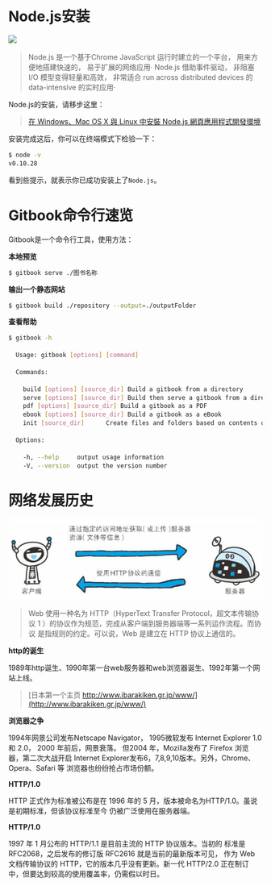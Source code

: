 Node.js安装
===

![](../imgs/node.js.png)


> Node.js 是一个基于Chrome JavaScript 运行时建立的一个平台， 用来方便地搭建快速的， 易于扩展的网络应用· Node.js 借助事件驱动， 非阻塞 I/O 模型变得轻量和高效， 非常适合 run across distributed devices 的 data-intensive 的实时应用·

Node.js的安装，请移步这里：

> [在 Windows、Mac OS X 與 Linux 中安裝 Node.js 網頁應用程式開發環境](http://www.gtwang.org/2013/12/install-node-js-in-windows-mac-os-x-linux.html)

安装完成这后，你可以在终端模式下检验一下：

```bash
$ node -v
v0.10.28
```

看到些提示，就表示你已成功安装上了`Node.js`。

Gitbook命令行速览
====

Gitbook是一个命令行工具，使用方法：

**本地预览**

```bash
$ gitbook serve ./图书名称
```

**输出一个静态网站**

```bash
$ gitbook build ./repository --output=./outputFolder
```

**查看帮助**

```bash
$ gitbook -h

  Usage: gitbook [options] [command]

  Commands:

    build [options] [source_dir] Build a gitbook from a directory
    serve [options] [source_dir] Build then serve a gitbook from a directory
    pdf [options] [source_dir] Build a gitbook as a PDF
    ebook [options] [source_dir] Build a gitbook as a eBook
    init [source_dir]      Create files and folders based on contents of SUMMARY.md

  Options:

    -h, --help     output usage information
    -V, --version  output the version number
```

网络发展历史
===

![](./imgs/www.png)


> Web 使用一种名为 HTTP（HyperText Transfer Protocol，超文本传输协
  议  1 ）的协议作为规范，完成从客户端到服务器端等一系列运作流程。而协议
  是指规则的约定。可以说，Web 是建立在 HTTP 协议上通信的。


**http的诞生**

1989年http诞生、1990年第一台web服务器和web浏览器诞生、1992年第一个网站上线。
> [日本第一个主页 http://www.ibarakiken.gr.jp/www/](http://www.ibarakiken.gr.jp/www/)



**浏览器之争**

1994年网景公司发布Netscape Navigator，
1995微软发布 Internet Explorer 1.0 和 2.0，
2000 年前后，网景衰落。
但2004 年，Mozilla发布了 Firefox 浏览器，第二次大战开启
Internet Explorer发布6，7,8,9,10版本。另外，Chrome、Opera、Safari 等
浏览器也纷纷抢占市场份额。


**HTTP/1.0**

HTTP 正式作为标准被公布是在 1996 年的 5 月，版本被命名为HTTP/1.0。虽说是初期标准，但该协议标准至今
仍被广泛使用在服务器端。

**HTTP/1.0**

1997 年 1 月公布的 HTTP/1.1 是目前主流的 HTTP 协议版本。当初的
标准是 RFC2068，之后发布的修订版 RFC2616 就是当前的最新版本可见，
作为 Web 文档传输协议的 HTTP，它的版本几乎没有更新。新一代 HTTP/2.0 
正在制订中，但要达到较高的使用覆盖率，仍需假以时日。

